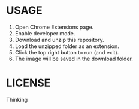 # USAGE
1. Open Chrome Extensions page.
1. Enable developer mode.
1. Download and unzip this repository.
1. Load the unzipped folder as an extension.
1. Click the top right button to run (and exit).
1. The image will be saved in the download folder.

# LICENSE
Thinking
